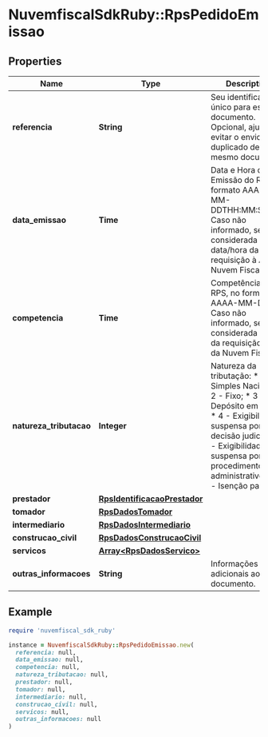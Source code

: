 # NuvemfiscalSdkRuby::RpsPedidoEmissao

## Properties

| Name | Type | Description | Notes |
| ---- | ---- | ----------- | ----- |
| **referencia** | **String** | Seu identificador único para este documento. Opcional, ajuda a evitar o envio duplicado de um mesmo documento. | [optional] |
| **data_emissao** | **Time** | Data e Hora de Emissão do RPS, no formato AAAA-MM-DDTHH:MM:SSTZD.  Caso não informado, será considerada a data/hora da requisição à API da Nuvem Fiscal. | [optional] |
| **competencia** | **Time** | Competência do RPS, no formato AAAA-MM-DD.  Caso não informado, será considerada a data da requisição à API da Nuvem Fiscal. | [optional] |
| **natureza_tributacao** | **Integer** | Natureza da tributação:  * 1 - Simples Nacional;  * 2 - Fixo;  * 3 - Depósito em juízo;  * 4 - Exigibilidade suspensa por decisão judicial;  * 5 - Exigibilidade suspensa por procedimento administrativo;  * 6 - Isenção parcial. | [optional] |
| **prestador** | [**RpsIdentificacaoPrestador**](RpsIdentificacaoPrestador.md) |  |  |
| **tomador** | [**RpsDadosTomador**](RpsDadosTomador.md) |  |  |
| **intermediario** | [**RpsDadosIntermediario**](RpsDadosIntermediario.md) |  | [optional] |
| **construcao_civil** | [**RpsDadosConstrucaoCivil**](RpsDadosConstrucaoCivil.md) |  | [optional] |
| **servicos** | [**Array&lt;RpsDadosServico&gt;**](RpsDadosServico.md) |  |  |
| **outras_informacoes** | **String** | Informações adicionais ao documento. | [optional] |

## Example

```ruby
require 'nuvemfiscal_sdk_ruby'

instance = NuvemfiscalSdkRuby::RpsPedidoEmissao.new(
  referencia: null,
  data_emissao: null,
  competencia: null,
  natureza_tributacao: null,
  prestador: null,
  tomador: null,
  intermediario: null,
  construcao_civil: null,
  servicos: null,
  outras_informacoes: null
)
```

